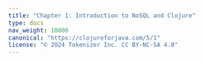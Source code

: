 ```yaml
---
title: "Chapter 1: Introduction to NoSQL and Clojure"
type: docs
nav_weight: 10000
canonical: "https://clojureforjava.com/5/1"
license: "© 2024 Tokenizer Inc. CC BY-NC-SA 4.0"
---
```

